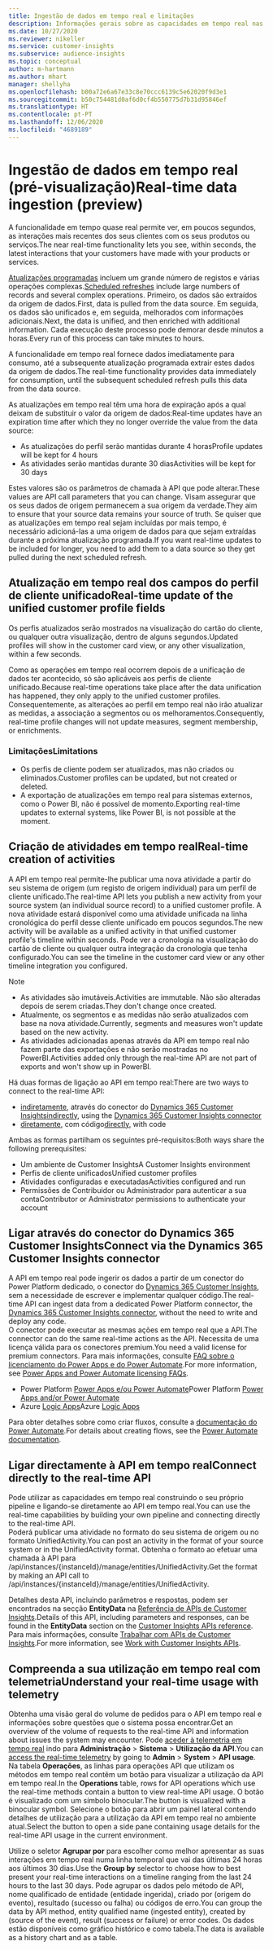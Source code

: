 ```yaml
---
title: Ingestão de dados em tempo real e limitações
description: Informações gerais sobre as capacidades em tempo real nas informações de audiência.
ms.date: 10/27/2020
ms.reviewer: nikeller
ms.service: customer-insights
ms.subservice: audience-insights
ms.topic: conceptual
author: m-hartmann
ms.author: mhart
manager: shellyha
ms.openlocfilehash: b00a72e6a67e33c8e70ccc6139c5e62020f9d3e1
ms.sourcegitcommit: b50c754481d0af6d0cf4b550775d7b31d95846ef
ms.translationtype: HT
ms.contentlocale: pt-PT
ms.lasthandoff: 12/06/2020
ms.locfileid: "4689189"
---
```

# <a name="real-time-data-ingestion-preview"></a><span data-ttu-id="a067b-103">Ingestão de dados em tempo real (pré-visualização)</span><span class="sxs-lookup"><span data-stu-id="a067b-103">Real-time data ingestion (preview)</span></span>

<span data-ttu-id="a067b-104">A funcionalidade em tempo quase real permite ver, em poucos segundos, as interações mais recentes dos seus clientes com os seus produtos ou serviços.</span><span class="sxs-lookup"><span data-stu-id="a067b-104">The near real-time functionality lets you see, within seconds, the latest interactions that your customers have made with your products or services.</span></span>

<span data-ttu-id="a067b-105">[Atualizações programadas](system.md#schedule-tab) incluem um grande número de registos e várias operações complexas.</span><span class="sxs-lookup"><span data-stu-id="a067b-105">[Scheduled refreshes](system.md#schedule-tab) include large numbers of records and several complex operations.</span></span> <span data-ttu-id="a067b-106">Primeiro, os dados são extraídos da origem de dados.</span><span class="sxs-lookup"><span data-stu-id="a067b-106">First, data is pulled from the data source.</span></span> <span data-ttu-id="a067b-107">Em seguida, os dados são unificados e, em seguida, melhorados com informações adicionais.</span><span class="sxs-lookup"><span data-stu-id="a067b-107">Next, the data is unified, and then enriched with additional information.</span></span> <span data-ttu-id="a067b-108">Cada execução deste processo pode demorar desde minutos a horas.</span><span class="sxs-lookup"><span data-stu-id="a067b-108">Every run of this process can take minutes to hours.</span></span>

<span data-ttu-id="a067b-109">A funcionalidade em tempo real fornece dados imediatamente para consumo, até a subsequente atualização programada extrair estes dados da origem de dados.</span><span class="sxs-lookup"><span data-stu-id="a067b-109">The real-time functionality provides data immediately for consumption, until the subsequent scheduled refresh pulls this data from the data source.</span></span>

<span data-ttu-id="a067b-110">As atualizações em tempo real têm uma hora de expiração após a qual deixam de substituir o valor da origem de dados:</span><span class="sxs-lookup"><span data-stu-id="a067b-110">Real-time updates have an expiration time after which they no longer override the value from the data source:</span></span>

- <span data-ttu-id="a067b-111">As atualizações do perfil serão mantidas durante 4 horas</span><span class="sxs-lookup"><span data-stu-id="a067b-111">Profile updates will be kept for 4 hours</span></span>
- <span data-ttu-id="a067b-112">As atividades serão mantidas durante 30 dias</span><span class="sxs-lookup"><span data-stu-id="a067b-112">Activities will be kept for 30 days</span></span>

<span data-ttu-id="a067b-113">Estes valores são os parâmetros de chamada à API que pode alterar.</span><span class="sxs-lookup"><span data-stu-id="a067b-113">These values are API call parameters that you can change.</span></span> <span data-ttu-id="a067b-114">Visam assegurar que os seus dados de origem permanecem a sua origem da verdade.</span><span class="sxs-lookup"><span data-stu-id="a067b-114">They aim to ensure that your source data remains your source of truth.</span></span> <span data-ttu-id="a067b-115">Se quiser que as atualizações em tempo real sejam incluídas por mais tempo, é necessário adicioná-las a uma origem de dados para que sejam extraídas durante a próxima atualização programada.</span><span class="sxs-lookup"><span data-stu-id="a067b-115">If you want real-time updates to be included for longer, you need to add them to a data source so they get pulled during the next scheduled refresh.</span></span>

## <a name="real-time-update-of-the-unified-customer-profile-fields"></a><span data-ttu-id="a067b-116">Atualização em tempo real dos campos do perfil de cliente unificado</span><span class="sxs-lookup"><span data-stu-id="a067b-116">Real-time update of the unified customer profile fields</span></span>

<span data-ttu-id="a067b-117">Os perfis atualizados serão mostrados na visualização do cartão do cliente, ou qualquer outra visualização, dentro de alguns segundos.</span><span class="sxs-lookup"><span data-stu-id="a067b-117">Updated profiles will show in the customer card view, or any other visualization, within a few seconds.</span></span>

<span data-ttu-id="a067b-118">Como as operações em tempo real ocorrem depois de a unificação de dados ter acontecido, só são aplicáveis aos perfis de cliente unificado.</span><span class="sxs-lookup"><span data-stu-id="a067b-118">Because real-time operations take place after the data unification has happened, they only apply to the unified customer profiles.</span></span> <span data-ttu-id="a067b-119">Consequentemente, as alterações ao perfil em tempo real não irão atualizar as medidas, a associação a segmentos ou os melhoramentos.</span><span class="sxs-lookup"><span data-stu-id="a067b-119">Consequently, real-time profile changes will not update measures, segment membership, or enrichments.</span></span>

### <a name="limitations"></a><span data-ttu-id="a067b-120">Limitações</span><span class="sxs-lookup"><span data-stu-id="a067b-120">Limitations</span></span>

- <span data-ttu-id="a067b-121">Os perfis de cliente podem ser atualizados, mas não criados ou eliminados.</span><span class="sxs-lookup"><span data-stu-id="a067b-121">Customer profiles can be updated, but not created or deleted.</span></span>
- <span data-ttu-id="a067b-122">A exportação de atualizações em tempo real para sistemas externos, como o Power BI, não é possível de momento.</span><span class="sxs-lookup"><span data-stu-id="a067b-122">Exporting real-time updates to external systems, like Power BI, is not possible at the moment.</span></span>

## <a name="real-time-creation-of-activities"></a><span data-ttu-id="a067b-123">Criação de atividades em tempo real</span><span class="sxs-lookup"><span data-stu-id="a067b-123">Real-time creation of activities</span></span>

<span data-ttu-id="a067b-124">A API em tempo real permite-lhe publicar uma nova atividade a partir do seu sistema de origem (um registo de origem individual) para um perfil de cliente unificado.</span><span class="sxs-lookup"><span data-stu-id="a067b-124">The real-time API lets you publish a new activity from your source system (an individual source record) to a unified customer profile.</span></span> <span data-ttu-id="a067b-125">A nova atividade estará disponível como uma atividade unificada na linha cronológica do perfil desse cliente unificado em poucos segundos.</span><span class="sxs-lookup"><span data-stu-id="a067b-125">The new activity will be available as a unified activity in that unified customer profile's timeline within seconds.</span></span> <span data-ttu-id="a067b-126">Pode ver a cronologia na visualização do cartão de cliente ou qualquer outra integração da cronologia que tenha configurado.</span><span class="sxs-lookup"><span data-stu-id="a067b-126">You can see the timeline in the customer card view or any other timeline integration you configured.</span></span>

> [!NOTE]
>
> - <span data-ttu-id="a067b-127">As atividades são imutáveis.</span><span class="sxs-lookup"><span data-stu-id="a067b-127">Activities are immutable.</span></span> <span data-ttu-id="a067b-128">Não são alteradas depois de serem criadas.</span><span class="sxs-lookup"><span data-stu-id="a067b-128">They don't change once created.</span></span>
> - <span data-ttu-id="a067b-129">Atualmente, os segmentos e as medidas não serão atualizados com base na nova atividade.</span><span class="sxs-lookup"><span data-stu-id="a067b-129">Currently, segments and measures won't update based on the new activity.</span></span>
> - <span data-ttu-id="a067b-130">As atividades adicionadas apenas através da API em tempo real não fazem parte das exportações e não serão mostradas no PowerBI.</span><span class="sxs-lookup"><span data-stu-id="a067b-130">Activities added only through the real-time API are not part of exports and won't show up in PowerBI.</span></span>

<span data-ttu-id="a067b-131">Há duas formas de ligação ao API em tempo real:</span><span class="sxs-lookup"><span data-stu-id="a067b-131">There are two ways to connect to the real-time API:</span></span>

- <span data-ttu-id="a067b-132">[indiretamente](#connect-via-the-dynamics-365-customer-insights-connector), através do conector do [Dynamics 365 Customer Insights](https://docs.microsoft.com/connectors/customerinsights/)</span><span class="sxs-lookup"><span data-stu-id="a067b-132">[indirectly](#connect-via-the-dynamics-365-customer-insights-connector), using the [Dynamics 365 Customer Insights connector](https://docs.microsoft.com/connectors/customerinsights/)</span></span>
- <span data-ttu-id="a067b-133">[diretamente](#connect-directly-to-the-real-time-api), com código</span><span class="sxs-lookup"><span data-stu-id="a067b-133">[directly](#connect-directly-to-the-real-time-api), with code</span></span>

<span data-ttu-id="a067b-134">Ambas as formas partilham os seguintes pré-requisitos:</span><span class="sxs-lookup"><span data-stu-id="a067b-134">Both ways share the following prerequisites:</span></span>

- <span data-ttu-id="a067b-135">Um ambiente de Customer Insights</span><span class="sxs-lookup"><span data-stu-id="a067b-135">A Customer Insights environment</span></span>
- <span data-ttu-id="a067b-136">Perfis de cliente unificados</span><span class="sxs-lookup"><span data-stu-id="a067b-136">Unified customer profiles</span></span>
- <span data-ttu-id="a067b-137">Atividades configuradas e executadas</span><span class="sxs-lookup"><span data-stu-id="a067b-137">Activities configured and run</span></span>
- <span data-ttu-id="a067b-138">Permissões de Contribuidor ou Administrador para autenticar a sua conta</span><span class="sxs-lookup"><span data-stu-id="a067b-138">Contributor or Administrator permissions to authenticate your account</span></span>

## <a name="connect-via-the-dynamics-365-customer-insights-connector"></a><span data-ttu-id="a067b-139">Ligar através do conector do Dynamics 365 Customer Insights</span><span class="sxs-lookup"><span data-stu-id="a067b-139">Connect via the Dynamics 365 Customer Insights connector</span></span>

<span data-ttu-id="a067b-140">A API em tempo real pode ingerir os dados a partir de um conector do Power Platform dedicado, o conector do [Dynamics 365 Customer Insights](https://docs.microsoft.com/connectors/customerinsights/), sem a necessidade de escrever e implementar qualquer código.</span><span class="sxs-lookup"><span data-stu-id="a067b-140">The real-time API can ingest data from a dedicated Power Platform connector, the [Dynamics 365 Customer Insights connector](https://docs.microsoft.com/connectors/customerinsights/), without the need to write and deploy any code.</span></span>    
<span data-ttu-id="a067b-141">O conector pode executar as mesmas ações em tempo real que a API.</span><span class="sxs-lookup"><span data-stu-id="a067b-141">The connector can do the same real-time actions as the API.</span></span> <span data-ttu-id="a067b-142">Necessita de uma licença válida para os conectores premium.</span><span class="sxs-lookup"><span data-stu-id="a067b-142">You need a valid license for premium connectors.</span></span> <span data-ttu-id="a067b-143">Para mais informações, consulte [FAQ sobre o licenciamento do Power Apps e do Power Automate](https://docs.microsoft.com/power-platform/admin/powerapps-flow-licensing-faq).</span><span class="sxs-lookup"><span data-stu-id="a067b-143">For more information, see [Power Apps and Power Automate licensing FAQs](https://docs.microsoft.com/power-platform/admin/powerapps-flow-licensing-faq).</span></span>

- <span data-ttu-id="a067b-144">Power Platform [Power Apps e/ou Power Automate](https://docs.microsoft.com/connectors/)</span><span class="sxs-lookup"><span data-stu-id="a067b-144">Power Platform [Power Apps and/or Power Automate](https://docs.microsoft.com/connectors/)</span></span>
- <span data-ttu-id="a067b-145">Azure [Logic Apps](https://docs.microsoft.com/azure/connectors/apis-list)</span><span class="sxs-lookup"><span data-stu-id="a067b-145">Azure [Logic Apps](https://docs.microsoft.com/azure/connectors/apis-list)</span></span>

<span data-ttu-id="a067b-146">Para obter detalhes sobre como criar fluxos, consulte a [documentação do Power Automate](https://docs.microsoft.com/power-automate/).</span><span class="sxs-lookup"><span data-stu-id="a067b-146">For details about creating flows, see the [Power Automate documentation](https://docs.microsoft.com/power-automate/).</span></span>

## <a name="connect-directly-to-the-real-time-api"></a><span data-ttu-id="a067b-147">Ligar directamente à API em tempo real</span><span class="sxs-lookup"><span data-stu-id="a067b-147">Connect directly to the real-time API</span></span>

<span data-ttu-id="a067b-148">Pode utilizar as capacidades em tempo real construindo o seu próprio pipeline e ligando-se diretamente ao API em tempo real.</span><span class="sxs-lookup"><span data-stu-id="a067b-148">You can use the real-time capabilities by building your own pipeline and connecting directly to the real-time API.</span></span>    
<span data-ttu-id="a067b-149">Poderá publicar uma atividade no formato do seu sistema de origem ou no formato UnifiedActivity.</span><span class="sxs-lookup"><span data-stu-id="a067b-149">You can post an activity in the format of your source system or in the UnifiedActivity format.</span></span> <span data-ttu-id="a067b-150">Obtenha o formato ao efetuar uma chamada à API para /api/instances/{instanceId}/manage/entities/UnifiedActivity.</span><span class="sxs-lookup"><span data-stu-id="a067b-150">Get the format by making an API call to /api/instances/{instanceId}/manage/entities/UnifiedActivity.</span></span>

<span data-ttu-id="a067b-151">Detalhes desta API, incluindo parâmetros e respostas, podem ser encontrados na secção **EntityData** na [Referência de APIs de Customer Insights](https://developer.ci.ai.dynamics.com/api-details#api=CustomerInsights).</span><span class="sxs-lookup"><span data-stu-id="a067b-151">Details of this API, including parameters and responses, can be found in the **EntityData** section on the [Customer Insights APIs reference](https://developer.ci.ai.dynamics.com/api-details#api=CustomerInsights).</span></span> <span data-ttu-id="a067b-152">Para mais informações, consulte [Trabalhar com APIs de Customer Insights](apis.md).</span><span class="sxs-lookup"><span data-stu-id="a067b-152">For more information, see [Work with Customer Insights APIs](apis.md).</span></span>

## <a name="understand-your-real-time-usage-with-telemetry"></a><span data-ttu-id="a067b-153">Compreenda a sua utilização em tempo real com telemetria</span><span class="sxs-lookup"><span data-stu-id="a067b-153">Understand your real-time usage with telemetry</span></span>

<span data-ttu-id="a067b-154">Obtenha uma visão geral do volume de pedidos para o API em tempo real e informações sobre questões que o sistema possa encontrar.</span><span class="sxs-lookup"><span data-stu-id="a067b-154">Get an overview of the volume of requests to the real-time API and information about issues the system may encounter.</span></span> <span data-ttu-id="a067b-155">Pode [aceder à telemetria em tempo real](system.md#api-usage-tab) indo para **Administração** > **Sistema** > **Utilização da API**.</span><span class="sxs-lookup"><span data-stu-id="a067b-155">You can [access the real-time telemetry](system.md#api-usage-tab) by going to **Admin** > **System** > **API usage**.</span></span> <span data-ttu-id="a067b-156">Na tabela **Operações**, as linhas para operações API que utilizam os métodos em tempo real contêm um botão para visualizar a utilização da API em tempo real.</span><span class="sxs-lookup"><span data-stu-id="a067b-156">In the **Operations** table, rows for API operations which use the real-time methods contain a button to view real-time API usage.</span></span> <span data-ttu-id="a067b-157">O botão é visualizado com um símbolo binocular.</span><span class="sxs-lookup"><span data-stu-id="a067b-157">The button is visualized with a binocular symbol.</span></span> <span data-ttu-id="a067b-158">Selecione o botão para abrir um painel lateral contendo detalhes de utilização para a utilização da API em tempo real no ambiente atual.</span><span class="sxs-lookup"><span data-stu-id="a067b-158">Select the button to open a side pane containing usage details for the real-time API usage in the current environment.</span></span>

<span data-ttu-id="a067b-159">Utilize o seletor **Agrupar por** para escolher como melhor apresentar as suas interações em tempo real numa linha temporal que vai das últimas 24 horas aos últimos 30 dias.</span><span class="sxs-lookup"><span data-stu-id="a067b-159">Use the **Group by** selector to choose how to best present your real-time interactions on a timeline ranging from the last 24 hours to the last 30 days.</span></span> <span data-ttu-id="a067b-160">Pode agrupar os dados pelo método de API, nome qualificado de entidade (entidade ingerida), criado por (origem do evento), resultado (sucesso ou falha) ou códigos de erro.</span><span class="sxs-lookup"><span data-stu-id="a067b-160">You can group the data by API method, entity qualified name (ingested entity), created by (source of the event), result (success or failure) or error codes.</span></span> <span data-ttu-id="a067b-161">Os dados estão disponíveis como gráfico histórico e como tabela.</span><span class="sxs-lookup"><span data-stu-id="a067b-161">The data is available as a history chart and as a table.</span></span>
